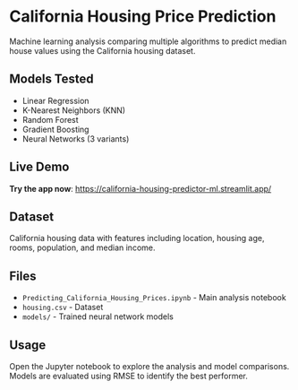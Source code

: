 # California Housing Price Prediction

Machine learning analysis comparing multiple algorithms to predict median house values using the California housing dataset.

## Models Tested
- Linear Regression
- K-Nearest Neighbors (KNN)
- Random Forest
- Gradient Boosting
- Neural Networks (3 variants)

## Live Demo

**Try the app now**: https://california-housing-predictor-ml.streamlit.app/

## Dataset
California housing data with features including location, housing age, rooms, population, and median income.

## Files
- `Predicting_California_Housing_Prices.ipynb` - Main analysis notebook
- `housing.csv` - Dataset
- `models/` - Trained neural network models

## Usage
Open the Jupyter notebook to explore the analysis and model comparisons. Models are evaluated using RMSE to identify the best performer.

